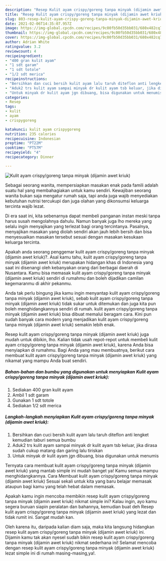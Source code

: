 ```yaml
---
description: "Resep Kulit ayam crispy/goreng tanpa minyak (dijamin awet kriuk) yang lezat Untuk Jualan"
title: "Resep Kulit ayam crispy/goreng tanpa minyak (dijamin awet kriuk) yang lezat Untuk Jualan"
slug: 803-resep-kulit-ayam-crispy-goreng-tanpa-minyak-dijamin-awet-kriuk-yang-lezat-untuk-jualan
date: 2021-02-06T14:35:07.957Z
image: https://img-global.cpcdn.com/recipes/9c00fb50d35bb031/680x482cq70/kulit-ayam-crispygoreng-tanpa-minyak-dijamin-awet-kriuk-foto-resep-utama.jpg
thumbnail: https://img-global.cpcdn.com/recipes/9c00fb50d35bb031/680x482cq70/kulit-ayam-crispygoreng-tanpa-minyak-dijamin-awet-kriuk-foto-resep-utama.jpg
cover: https://img-global.cpcdn.com/recipes/9c00fb50d35bb031/680x482cq70/kulit-ayam-crispygoreng-tanpa-minyak-dijamin-awet-kriuk-foto-resep-utama.jpg
author: Adrian White
ratingvalue: 3.2
reviewcount: 4
recipeingredient:
- "400 gran kulit ayam"
- "1 sdt garam"
- "1 sdt totole"
- "1/2 sdt merica"
recipeinstructions:
- "Bersihkan dan cuci bersih kulit ayam lalu taruh diteflon anti lengket kemudian taburi semua bumbu"
- "Aduk2 trs kulit ayam sampai minyak dr kulit ayam tsb keluar, jika dirasa sudah cukup matang dan garing lalu tiriskan"
- "Untuk minyak dr kulit ayam jgn dibuang, bisa digunakan untuk menumis"
categories:
- Resep
tags:
- kulit
- ayam
- crispygoreng

katakunci: kulit ayam crispygoreng 
nutrition: 235 calories
recipecuisine: Indonesian
preptime: "PT22M"
cooktime: "PT57M"
recipeyield: "4"
recipecategory: Dinner

---
```



![Kulit ayam crispy/goreng tanpa minyak (dijamin awet kriuk)](https://img-global.cpcdn.com/recipes/9c00fb50d35bb031/680x482cq70/kulit-ayam-crispygoreng-tanpa-minyak-dijamin-awet-kriuk-foto-resep-utama.jpg)

Sebagai seorang wanita, mempersiapkan masakan enak pada famili adalah suatu hal yang membahagiakan untuk kamu sendiri. Kewajiban seorang  wanita bukan saja mengatur rumah saja, tapi anda juga wajib menyediakan kebutuhan nutrisi tercukupi dan juga olahan yang dikonsumsi keluarga tercinta wajib lezat.

Di era  saat ini, kita sebenarnya dapat membeli panganan instan meski tanpa harus susah mengolahnya dahulu. Namun banyak juga lho mereka yang selalu ingin menyajikan yang terlezat bagi orang tercintanya. Pasalnya, menyajikan masakan yang diolah sendiri akan jauh lebih bersih dan bisa menyesuaikan masakan tersebut sesuai dengan masakan kesukaan keluarga tercinta. 



Apakah anda seorang penggemar kulit ayam crispy/goreng tanpa minyak (dijamin awet kriuk)?. Asal kamu tahu, kulit ayam crispy/goreng tanpa minyak (dijamin awet kriuk) merupakan hidangan khas di Indonesia yang saat ini disenangi oleh kebanyakan orang dari berbagai daerah di Nusantara. Kamu bisa memasak kulit ayam crispy/goreng tanpa minyak (dijamin awet kriuk) sendiri di rumahmu dan boleh dijadikan camilan kegemaranmu di akhir pekanmu.

Anda tak perlu bingung jika kamu ingin menyantap kulit ayam crispy/goreng tanpa minyak (dijamin awet kriuk), sebab kulit ayam crispy/goreng tanpa minyak (dijamin awet kriuk) tidak sukar untuk ditemukan dan juga kita pun boleh menghidangkannya sendiri di rumah. kulit ayam crispy/goreng tanpa minyak (dijamin awet kriuk) bisa dibuat memalui beragam cara. Kini pun sudah banyak cara modern yang menjadikan kulit ayam crispy/goreng tanpa minyak (dijamin awet kriuk) semakin lebih enak.

Resep kulit ayam crispy/goreng tanpa minyak (dijamin awet kriuk) juga mudah untuk dibikin, lho. Kalian tidak usah repot-repot untuk membeli kulit ayam crispy/goreng tanpa minyak (dijamin awet kriuk), karena Anda bisa menyiapkan di rumahmu. Bagi Anda yang mau membuatnya, berikut cara membuat kulit ayam crispy/goreng tanpa minyak (dijamin awet kriuk) yang nikamat yang mampu Anda buat sendiri.

<!--inarticleads1-->

##### Bahan-bahan dan bumbu yang digunakan untuk menyiapkan Kulit ayam crispy/goreng tanpa minyak (dijamin awet kriuk):

1. Sediakan 400 gran kulit ayam
1. Ambil 1 sdt garam
1. Gunakan 1 sdt totole
1. Sediakan 1/2 sdt merica




<!--inarticleads2-->

##### Langkah-langkah menyiapkan Kulit ayam crispy/goreng tanpa minyak (dijamin awet kriuk):

1. Bersihkan dan cuci bersih kulit ayam lalu taruh diteflon anti lengket kemudian taburi semua bumbu
1. Aduk2 trs kulit ayam sampai minyak dr kulit ayam tsb keluar, jika dirasa sudah cukup matang dan garing lalu tiriskan
1. Untuk minyak dr kulit ayam jgn dibuang, bisa digunakan untuk menumis




Ternyata cara membuat kulit ayam crispy/goreng tanpa minyak (dijamin awet kriuk) yang mantab simple ini mudah banget ya! Kamu semua mampu menghidangkannya. Cara Membuat kulit ayam crispy/goreng tanpa minyak (dijamin awet kriuk) Sesuai sekali untuk kita yang baru belajar memasak ataupun bagi kamu yang telah hebat dalam memasak.

Apakah kamu ingin mencoba membikin resep kulit ayam crispy/goreng tanpa minyak (dijamin awet kriuk) nikmat simple ini? Kalau ingin, ayo kamu segera buruan siapin peralatan dan bahannya, kemudian buat deh Resep kulit ayam crispy/goreng tanpa minyak (dijamin awet kriuk) yang lezat dan tidak rumit ini. Sangat mudah kan. 

Oleh karena itu, daripada kalian diam saja, maka kita langsung hidangkan resep kulit ayam crispy/goreng tanpa minyak (dijamin awet kriuk) ini. Dijamin kamu tak akan nyesel sudah bikin resep kulit ayam crispy/goreng tanpa minyak (dijamin awet kriuk) nikmat sederhana ini! Selamat mencoba dengan resep kulit ayam crispy/goreng tanpa minyak (dijamin awet kriuk) lezat simple ini di rumah masing-masing,ya!.

